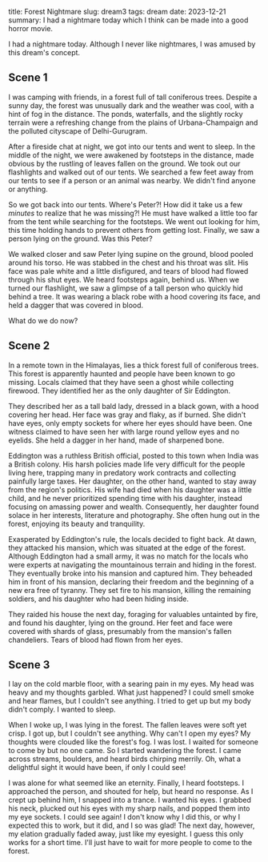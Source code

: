 title: Forest Nightmare
slug: dream3
tags: dream
date: 2023-12-21
summary: I had a nightmare today which I think can be made into a good horror movie.


I had a nightmare today. Although I never like nightmares, I was amused by this dream's concept.

## Scene 1

I was camping with friends, in a forest full of tall coniferous trees.
Despite a sunny day, the forest was unusually dark and the weather was cool,
with a hint of fog in the distance.
The ponds, waterfalls, and the slightly rocky terrain were a refreshing change from
the plains of Urbana-Champaign and the polluted cityscape of Delhi-Gurugram.

After a fireside chat at night, we got into our tents and went to sleep.
In the middle of the night, we were awakened by footsteps in the distance, made obvious
by the rustling of leaves fallen on the ground.
We took out our flashlights and walked out of our tents.
We searched a few feet away from our tents to see if a person or an animal was nearby.
We didn't find anyone or anything.

So we got back into our tents. Where's Peter?!
How did it take us a few <em>minutes</em> to realize that he was missing?!
He must have walked a little too far from the tent while searching for the footsteps.
We went out looking for him, this time holding hands to prevent others from getting lost.
Finally, we saw a person lying on the ground. Was this Peter?

We walked closer and saw Peter lying supine on the ground, blood pooled around his torso.
He was stabbed in the chest and his throat was slit.
His face was pale white and a little disfigured, and tears of blood had flowed through his shut eyes.
We heard footsteps again, behind us.
When we turned our flashlight, we saw a glimpse of a tall person
who quickly hid behind a tree.
It was wearing a black robe with a hood covering its face,
and held a dagger that was covered in blood.

What do we do now?

## Scene 2

In a remote town in the Himalayas, lies a thick forest full of coniferous trees.
This forest is apparently haunted and people have been known to go missing.
Locals claimed that they have seen a ghost while collecting firewood.
They identified her as the only daughter of Sir Eddington.

They described her as a tall bald lady, dressed in a black gown, with a hood covering her head.
Her face was gray and flaky, as if burned.
She didn't have eyes, only empty sockets for where her eyes should have been.
One witness claimed to have seen her with large round yellow eyes and no eyelids.
She held a dagger in her hand, made of sharpened bone.

Eddington was a ruthless British official, posted to this town when India was a British colony.
His harsh policies made life very difficult for the people living here,
trapping many in predatory work contracts and collecting painfully large taxes.
Her daughter, on the other hand, wanted to stay away from the region's politics.
His wife had died when his daughter was a little child,
and he never prioritized spending time with his daughter,
instead focusing on amassing power and wealth.
Consequently, her daughter found solace in her interests, literature and photography.
She often hung out in the forest, enjoying its beauty and tranquility.

Exasperated by Eddington's rule, the locals decided to fight back.
At dawn, they attacked his mansion, which was situated at the edge of the forest.
Although Eddington had a small army, it was no match for the locals who were
experts at navigating the mountainous terrain and hiding in the forest.
They eventually broke into his mansion and captured him.
They beheaded him in front of his mansion, declaring their freedom and the beginning of
a new era free of tyranny. They set fire to his mansion, killing the remaining soldiers,
and his daughter who had been hiding inside.

They raided his house the next day, foraging for valuables untainted by fire,
and found his daughter, lying on the ground. Her feet and face were covered
with shards of glass, presumably from the mansion's fallen chandeliers.
Tears of blood had flown from her eyes.

## Scene 3

I lay on the cold marble floor, with a searing pain in my eyes.
My head was heavy and my thoughts garbled. What just happened?
I could smell smoke and hear flames, but I couldn't see anything.
I tried to get up but my body didn't comply. I wanted to sleep.

When I woke up, I was lying in the forest. The fallen leaves were soft yet crisp.
I got up, but I couldn't see anything. Why can't I open my eyes?
My thoughts were clouded like the forest's fog.
I was lost. I waited for someone to come by but no one came.
So I started wandering the forest. I came across streams, boulders,
and heard birds chirping merrily.
Oh, what a delightful sight it would have been, if only I could see!

I was alone for what seemed like an eternity.
Finally, I heard footsteps. I approached the person, and shouted for help, but heard no response.
As I crept up behind him, I snapped into a trance. I wanted his eyes.
I grabbed his neck, plucked out his eyes with my sharp nails,
and popped them into my eye sockets. I could see again!
I don't know why I did this, or why I expected this to work, but it did, and I so was glad!
The next day, however, my elation gradually faded away, just like my eyesight.
I guess this only works for a short time.
I'll just have to wait for more people to come to the forest.
